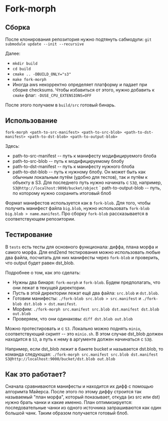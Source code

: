 # Fork-morph

## Сборка
После клонирования репозитория нужно подтянуть сабмодули:
```git submodule update --init --recursive```

Далее:
* ```mkdir build```
* ```cd build```
* ```cmake .. -DBUILD_ONLY="s3"```
* ```make fork-morph```
* Иногда aws некорректно определяет платформу и падает при сборке checksums. Чтобы избавиться от этого, нужно добавить к ```cmake``` флаг: ```-DUSE_CPU_EXTENSIONS=OFF```

После этого получаем в ```build/src``` готовый бинарь.

## Использование
```fork-morph <path-to-src-manifest> <path-to-src-blob> <path-to-dst-manifest> <path-to-dst-blob> <path-to-output-blob>```

Здесь:
* path-to-src-manifest -- путь к манифесту модифицируемого блоба
* path-to-src-blob -- путь к модифицируемому блобу
* path-to-dst-manifest -- путь к манифесту нужного блоба
* path-to-dst-blob -- путь к нужному блобу. Он может быть как обычным локальным путём (удобно для тестов), так и путём к объекту в S3. Для последнего путь нужно начинать с ```S3@```, например, ```S3@http://localhost:9090/bucket/object```
` path-to-output-blob -- путь, по которому нужно сохранить итоговый блоб

Формат манифестов используется как в ```fork-blob```. Для того, чтобы получить манифест файла ```big.blob```, нужно использовать ```fork-blob big.blob > name.manifest```. Про сборку ```fork-blob``` рассказывается в соответствующем репозитории.


## Тестирование

В ```tests``` есть тесты для основного функционала: диффа, плана морфа и самого морфа. Для end2end тестирования можно использовать любые два файла, посчитать для них манифесты через ```fork-blob``` и проверить, что output будет равен dst_blob.

Подробнее о том, как это сделать:

* Нужны два бинаря: ```fork-morph``` и ```fork-blob```. Будем предполагать, что они лежат в текущей директории.
* Пусть в этой директории лежат ещё два файла: ```src.blob``` и ```dst.blob```.
* Готовим манифесты: ```./fork-blob src.blob > src.manifest``` и ```./fork-blob dst.blob > dst.manifest```.
* Морфим: ```./fork-morph src.manifest src.blob dst.manifest dst.blob out.blob```
* Проверяем, что они одинаковы: ```diff dst.blob out.blob```

Можно протестировать и с ```S3```. Локально можно поднять ```minio```, соответствующий скрипт -- это ```minio.sh```. В этом случае dst_blob должен находится в ```S3```, а путь к нему в аргументе должен начинаться с ```S3@```.

Например, если dst_blob лежит в бакете bucket и называется dst.blob, то команда следующая:
```./fork-morph src.manifest src.blob dst.manifest S3@http://localhost:9000/bucket/dst.blob out.blob```

## Как это работает?

Сначала сравниваются манифесты и находится их дифф с помощью алгоримта Майерса. После этого по этому диффу строится так называемый "план морфа", который показывает, откуда (из src или dst) нужно брать чанки и какие именно. План оптимизируется: последовательные чанки из одного источника запрашиваются как один большой чанк. Таким образом получается готовый блоб.
